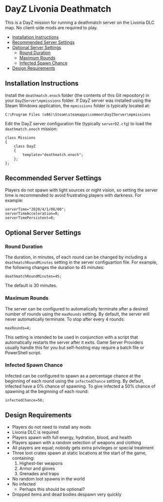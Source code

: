 # DayZ Livonia Deathmatch

This is a DayZ mission for running a deathmatch server on the Livonia DLC map.
No client-side mods are required to play.

* [Installation Instructions](#installation-instructions)
* [Recommended Server Settings](#recommended-server-settings)
* [Optional Server Settings](#optional-server-settings)
  * [Round Duration](#round-duration)
  * [Maximum Rounds](#maximum-rounds)
  * [Infected Spawn Chance](#infected-spawn-chance)
* [Design Requirements](#design-requirements)

## Installation Instructions

Install the `deathmatch.enoch` folder (the contents of this Git repository) in
your `DayZServer\mpmissions` folder. If DayZ server was installed using the
Steam Windows application, the `mpmissions` folder is typically located at:

```
C:\Program Files (x86)\Steam\steamapps\common\DayZServer\mpmissions
```

Edit the DayZ server configuration file (typically `serverDZ.cfg`) to load the
`deathmatch.enoch` mission:

```
class Missions
{
    class DayZ
    {
        template="deathmatch.enoch";
    };
};
```

## Recommended Server Settings

Players do not spawn with light sources or night vision, so setting the server
time is recommended to avoid frustrating players with darkness. For example:

```
serverTime="2020/4/1/08/00";
serverTimeAcceleration=0;
serverTimePersistent=0;
```

## Optional Server Settings

### Round Duration

The duration, in minutes, of each round can be changed by including a
`deathmatchRoundMinutes` setting in the server configuartion file. For example,
the following changes the duration to 45 minutes:

```
deathmatchRoundMinutes=45;
```

The default is 30 minutes.

### Maximum Rounds

The server can be configured to automatically terminate after a desired number
of rounds using the `maxRounds` setting. By default, the server will never
automatically terminate. To stop after every 4 rounds:

```
maxRounds=4;
```

This setting is intended to be used in conjunction with a script that
automatically restarts the server after it exits. Game Server Providers usually
handle this for you but self-hosting may require a batch file or PowerShell
script.

### Infected Spawn Chance

Infected can be configured to spawn as a percentage chance at the beginning of
each round using the `infectedChance` setting. By default, infected have a 0%
chance of spawning. To give infected a 50% chance of spawning at the beginning
of each round:

```
infectedChance=50;
```

## Design Requirements

* Players do not need to install any mods
* Livonia DLC is required
* Players spawn with full energy, hydration, blood, and health
* Players spawn with a random selection of weapons and clothing
* All players are equal; nobody gets extra privileges or special treatment
* Three loot crates spawn at static locations at the start of the game, containing:
  1. Highest-tier weapons
  2. Armor and gloves
  3. Grenades and traps
* No random loot spawns in the world
* No infected
  * Perhaps this should be optional?
* Dropped items and dead bodies despawn very quickly
